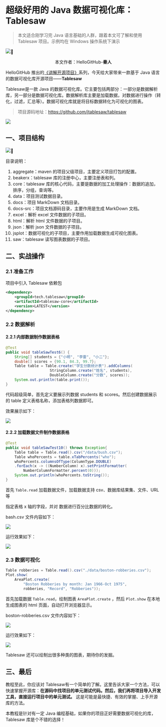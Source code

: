 # 超级好用的 Java 数据可视化库：Tablesaw

> 本文适合刚学习完 Java 语言基础的人群，跟着本文可了解和使用 Tablesaw 项目。示例均在 Windows 操作系统下演示

![](./images/cover.png)

<p align="center">本文作者：HelloGitHub-<strong>秦人</strong></p>

HelloGitHub 推出的[《讲解开源项目》](https://github.com/HelloGitHub-Team/Article)系列，今天给大家带来一款基于 Java 语言的数据可视化库开源项目——**Tablesaw** 

Tablesaw是一款 Java 的数据可视化库。它主要包括两部分：一部分是数据解析库，另一部分是数据可视化库。数据解析库主要是加载数据，对数据进行操作（转化，过滤，汇总等）。数据可视化库就是将目标数据转化为可视化的图表。

> 项目源码地址：https://github.com/jtablesaw/tablesaw

![](./images/1.png)

## 一、项目结构

![](./images/2.png)

目录说明：

1. aggregate：maven 的项目父级项目，主要定义项目打包的配置。
2. beakerx：tablesaw 库的注册中心，主要注册表和列。
3. core：tablesaw 库的核心代码，主要是数据的加工处理操作：数据的追加，排序，分组，查询等。
4. data：项目测试数据目录。
5. docs：项目 MarkDown 文档目录。
6. docs-src：项目文档源码目录，主要作用是生成 MarkDown 文档。
7. excel：解析 excel 文件数据的子项目。
8. html：解析 html 文件数据的子项目。
9. json：解析 json 文件数据的子项目。
10. jsplot：数据可视化的子项目，主要作用加载数据生成可视化图表。
11. saw：tablesaw 读写图表数据的子项目。

## 二、实战操作

### 2.1 准备工作

项目中引入 Tablesaw 依赖包

```xml
<dependency>
    <groupId>tech.tablesaw</groupId>
    <artifactId>tablesaw-core</artifactId>
    <version>LATEST</version>
</dependency>
```

### 2.2 数据解析

#### 2.2.1 内部数据制作数据表格

```java
@Test
public void tableSawTest6() {
	String[] students = {"小明", "李雷", "小二"};
	double[] scores = {90.1, 84.3, 99.7};
	Table table = Table.create("学生分数统计表").addColumns(
					StringColumn.create("姓名", students),
					DoubleColumn.create("分数", scores));
	System.out.println(table.print());
}
```

代码超级简单，首先定义要展示列数据 students 和 scores。然后创建数据展示的 table 定义表格名称，添加表格列数据即可。

效果展示如下：

![](./images/3.png)

#### 2.2.2 加载数据文件制作数据表格

```java
@Test
public void tableSawTest10() throws Exception{
	Table table = Table.read().csv("/data/bush.csv");
	Table whoPercents = table.xTabPercents("who");
	whoPercents.columnsOfType(ColumnType.DOUBLE)
	.forEach(x -> ((NumberColumn) x).setPrintFormatter(
		NumberColumnFormatter.percent(0)));
	System.out.println(whoPercents.toString());
}
```

首先 `Table.read` 加载数据文件，加载数据支持 csv、数据库结果集、文件、URL 等

指定表格 x 轴的字段，并对 数据进行百分比数据的转化。

bash.csv 文件内容如下：

![](./images/4.png)  

运行效果如下：

![](./images/5.png)

### 2.3 数据可视化

```java
Table robberies = Table.read().csv("./data/boston-robberies.csv");
Plot.show(
	AreaPlot.create(
		"Boston Robberies by month: Jan 1966-Oct 1975", 
		robberies, "Record", "Robberies"));
```

首先加载数据 `Table.read`，绘制图表 `AreaPlot.create` ，然后 `Plot.show` 在本地生成图表的 html 页面，自动打开浏览器显示。

boston-robberies.csv 文件内容如下：

![](./images/6.png)

运行效果如下：

![](./images/7.png)

Tablesaw 还可以绘制出很多种类的图表，期待你的发掘。

## 三、最后

教程至此，你应该对 Tablesaw有一个简单的了解。这里告诉大家一个方法，可以快速掌握开源库：**在源码中找项目的单元测试代码。然后，我们再将项目导入开发工具，直接运行项目中的单元测试。** 这是可能是最快捷、有效的掌握、上手开源库的方法。

本教程是针对有一定 Java 编程基础，如果你的项目正好需要数据可视化的库，Tablesaw 库是个不错的选择！